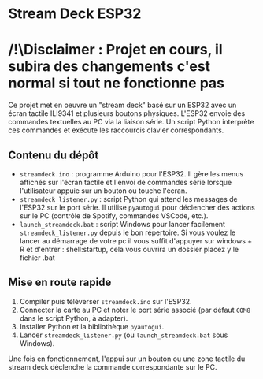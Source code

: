 # Stream Deck ESP32


# /!\Disclaimer : Projet en cours, il subira des changements c'est normal si tout ne fonctionne pas
Ce projet met en oeuvre un "stream deck" basé sur un ESP32 avec un écran tactile ILI9341 et plusieurs boutons physiques. L'ESP32 envoie des commandes textuelles au PC via la liaison série. Un script Python interprète ces commandes et exécute les raccourcis clavier correspondants.

## Contenu du dépôt

- `streamdeck.ino` : programme Arduino pour l'ESP32. Il gère les menus affichés sur l'écran tactile et l'envoi de commandes série lorsque l'utilisateur appuie sur un bouton ou touche l'écran.
- `streamdeck_listener.py` : script Python qui attend les messages de l'ESP32 sur le port série. Il utilise `pyautogui` pour déclencher des actions sur le PC (contrôle de Spotify, commandes VSCode, etc.).
- `launch_streamdeck.bat` : script Windows pour lancer facilement `streamdeck_listener.py` depuis le bon répertoire. Si vous voulez le lancer au démarrage de votre pc il vous suffit d'appuyer sur windows + R et d'entrer : shell:startup, cela vous ouvrira un dossier placez y le fichier .bat

## Mise en route rapide

1. Compiler puis téléverser `streamdeck.ino` sur l'ESP32.
2. Connecter la carte au PC et noter le port série associé (par défaut `COM8` dans le script Python, à adapter).
3. Installer Python et la bibliothèque `pyautogui`.
4. Lancer `streamdeck_listener.py` (ou `launch_streamdeck.bat` sous Windows).

Une fois en fonctionnement, l'appui sur un bouton ou une zone tactile du stream deck déclenche la commande correspondante sur le PC.
